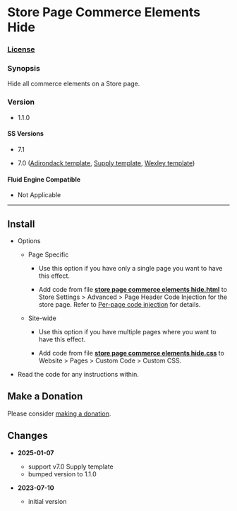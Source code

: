 # Store Page Commerce Elements Hide

### [License][1]

### Synopsis

Hide all commerce elements on a Store page.

### Version

  * 1.1.0

#### SS Versions

  * 7.1
  
  * 7.0 ([Adirondack template][2], [Supply template][3], [Wexley template][4])

#### Fluid Engine Compatible

  * Not Applicable

---

## Install

* Options

  * Page Specific
  
    * Use this option if you have only a single page you want to have this
      effect.
      
    * Add code from file **[store page commerce elements hide.html][5]** to
      Store Settings > Advanced > Page Header Code Injection for the store page.
      Refer to [Per-page code injection][6] for details.
      
  * Site-wide
  
    * Use this option if you have multiple pages where you want to have this
      effect.
      
    * Add code from file **[store page commerce elements hide.css][7]** to
      Website > Pages > Custom Code > Custom CSS.
      
* Read the code for any instructions within.

## Make a Donation

Please consider [making a donation][8].

## Changes

* **2025-01-07**

  * support v7.0 Supply template
  * bumped version to 1.1.0
  
* **2023-07-10**

  * initial version

[1]: https://github.com/tomsWebConsulting/twcsl/blob/main/LICENSE.txt#L1
[2]: https://support.squarespace.com/hc/en-us/articles/206545397-Adirondack-template
[3]: https://support.squarespace.com/hc/en-us/articles/205825998-Supply-template
[4]: https://support.squarespace.com/hc/en-us/articles/220687128-Wexley-template
[5]: store%20page%20commerce%20elements%20hide.html#L1
[6]: https://support.squarespace.com/hc/en-us/articles/205815908-Using-code-injection#toc-per-page-code-injection
[7]: store%20page%20commerce%20elements%20hide.css#L1
[8]: https://github.com/tomsWebConsulting/twcsl#make-a-donation
